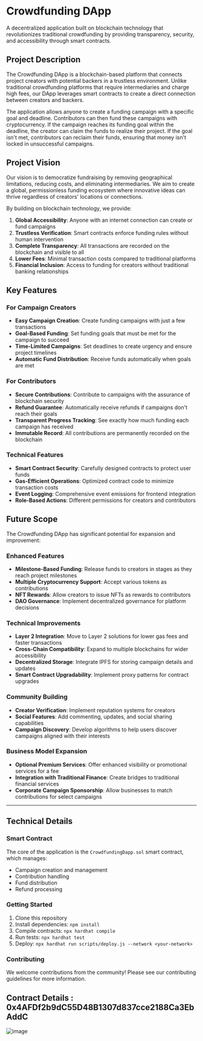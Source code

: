 # Crowdfunding DApp

A decentralized application built on blockchain technology that revolutionizes traditional crowdfunding by providing transparency, security, and accessibility through smart contracts.

## Project Description

The Crowdfunding DApp is a blockchain-based platform that connects project creators with potential backers in a trustless environment. Unlike traditional crowdfunding platforms that require intermediaries and charge high fees, our DApp leverages smart contracts to create a direct connection between creators and backers.

The application allows anyone to create a funding campaign with a specific goal and deadline. Contributors can then fund these campaigns with cryptocurrency. If the campaign reaches its funding goal within the deadline, the creator can claim the funds to realize their project. If the goal isn't met, contributors can reclaim their funds, ensuring that money isn't locked in unsuccessful campaigns.

## Project Vision

Our vision is to democratize fundraising by removing geographical limitations, reducing costs, and eliminating intermediaries. We aim to create a global, permissionless funding ecosystem where innovative ideas can thrive regardless of creators' locations or connections.

By building on blockchain technology, we provide:

1. **Global Accessibility**: Anyone with an internet connection can create or fund campaigns
2. **Trustless Verification**: Smart contracts enforce funding rules without human intervention
3. **Complete Transparency**: All transactions are recorded on the blockchain and visible to all
4. **Lower Fees**: Minimal transaction costs compared to traditional platforms
5. **Financial Inclusion**: Access to funding for creators without traditional banking relationships

## Key Features

### For Campaign Creators
- **Easy Campaign Creation**: Create funding campaigns with just a few transactions
- **Goal-Based Funding**: Set funding goals that must be met for the campaign to succeed
- **Time-Limited Campaigns**: Set deadlines to create urgency and ensure project timelines
- **Automatic Fund Distribution**: Receive funds automatically when goals are met

### For Contributors
- **Secure Contributions**: Contribute to campaigns with the assurance of blockchain security
- **Refund Guarantee**: Automatically receive refunds if campaigns don't reach their goals
- **Transparent Progress Tracking**: See exactly how much funding each campaign has received
- **Immutable Record**: All contributions are permanently recorded on the blockchain

### Technical Features
- **Smart Contract Security**: Carefully designed contracts to protect user funds
- **Gas-Efficient Operations**: Optimized contract code to minimize transaction costs
- **Event Logging**: Comprehensive event emissions for frontend integration
- **Role-Based Actions**: Different permissions for creators and contributors

## Future Scope

The Crowdfunding DApp has significant potential for expansion and improvement:

### Enhanced Features
- **Milestone-Based Funding**: Release funds to creators in stages as they reach project milestones
- **Multiple Cryptocurrency Support**: Accept various tokens as contributions
- **NFT Rewards**: Allow creators to issue NFTs as rewards to contributors
- **DAO Governance**: Implement decentralized governance for platform decisions

### Technical Improvements
- **Layer 2 Integration**: Move to Layer 2 solutions for lower gas fees and faster transactions
- **Cross-Chain Compatibility**: Expand to multiple blockchains for wider accessibility
- **Decentralized Storage**: Integrate IPFS for storing campaign details and updates
- **Smart Contract Upgradability**: Implement proxy patterns for contract upgrades

### Community Building
- **Creator Verification**: Implement reputation systems for creators
- **Social Features**: Add commenting, updates, and social sharing capabilities
- **Campaign Discovery**: Develop algorithms to help users discover campaigns aligned with their interests

### Business Model Expansion
- **Optional Premium Services**: Offer enhanced visibility or promotional services for a fee
- **Integration with Traditional Finance**: Create bridges to traditional financial services
- **Corporate Campaign Sponsorship**: Allow businesses to match contributions for select campaigns

---

## Technical Details

### Smart Contract
The core of the application is the `CrowdfundingDapp.sol` smart contract, which manages:
- Campaign creation and management
- Contribution handling
- Fund distribution
- Refund processing

### Getting Started
1. Clone this repository
2. Install dependencies: `npm install`
3. Compile contracts: `npx hardhat compile`
4. Run tests: `npx hardhat test`
5. Deploy: `npx hardhat run scripts/deploy.js --network <your-network>`

### Contributing
We welcome contributions from the community! Please see our contributing guidelines for more information.

## Contract Details : 0x4AFDf2b9dC55D48B1307d837cce2188Ca3EbAddC
![image](https://github.com/user-attachments/assets/8840bd53-c094-498b-9b41-31eb123c90c4)
